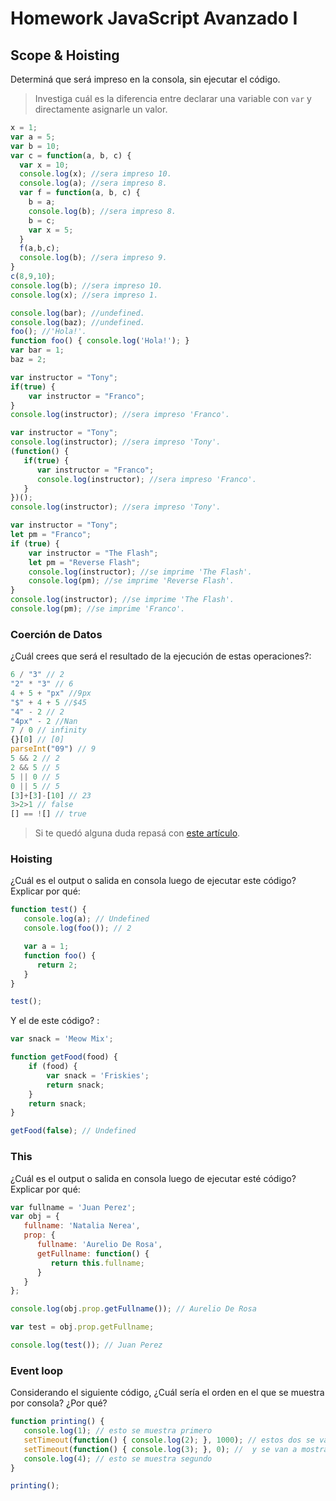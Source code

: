 
# Homework JavaScript Avanzado I

## Scope & Hoisting

Determiná que será impreso en la consola, sin ejecutar el código.

> Investiga cuál es la diferencia entre declarar una variable con `var` y directamente asignarle un valor.

```javascript
x = 1;
var a = 5;
var b = 10;
var c = function(a, b, c) {
  var x = 10;
  console.log(x); //sera impreso 10.
  console.log(a); //sera impreso 8.
  var f = function(a, b, c) {
    b = a;
    console.log(b); //sera impreso 8.
    b = c;
    var x = 5;
  }
  f(a,b,c);
  console.log(b); //sera impreso 9.
}
c(8,9,10);
console.log(b); //sera impreso 10.
console.log(x); //sera impreso 1.
```

```javascript
console.log(bar); //undefined.
console.log(baz); //undefined.
foo(); //'Hola!'.
function foo() { console.log('Hola!'); }
var bar = 1;
baz = 2;
```

```javascript
var instructor = "Tony";
if(true) {
    var instructor = "Franco";
}
console.log(instructor); //sera impreso 'Franco'.
```

```javascript
var instructor = "Tony";
console.log(instructor); //sera impreso 'Tony'.
(function() {
   if(true) {
      var instructor = "Franco";
      console.log(instructor); //sera impreso 'Franco'.
   }
})();
console.log(instructor); //sera impreso 'Tony'.
```

```javascript
var instructor = "Tony";
let pm = "Franco";
if (true) {
    var instructor = "The Flash";
    let pm = "Reverse Flash";
    console.log(instructor); //se imprime 'The Flash'.
    console.log(pm); //se imprime 'Reverse Flash'.
}
console.log(instructor); //se imprime 'The Flash'.
console.log(pm); //se imprime 'Franco'.
```
### Coerción de Datos

¿Cuál crees que será el resultado de la ejecución de estas operaciones?:

```javascript
6 / "3" // 2
"2" * "3" // 6
4 + 5 + "px" //9px
"$" + 4 + 5 //$45
"4" - 2 // 2
"4px" - 2 //Nan
7 / 0 // infinity
{}[0] // [0]
parseInt("09") // 9
5 && 2 // 2
2 && 5 // 5
5 || 0 // 5
0 || 5 // 5
[3]+[3]-[10] // 23
3>2>1 // false
[] == ![] // true
```

> Si te quedó alguna duda repasá con [este artículo](http://javascript.info/tutorial/object-conversion).


### Hoisting

¿Cuál es el output o salida en consola luego de ejecutar este código? Explicar por qué:

```javascript
function test() {
   console.log(a); // Undefined
   console.log(foo()); // 2

   var a = 1;
   function foo() {
      return 2;
   }
}

test();
```

Y el de este código? :

```javascript
var snack = 'Meow Mix';

function getFood(food) {
    if (food) {
        var snack = 'Friskies';
        return snack;
    }
    return snack;
}

getFood(false); // Undefined
```


### This

¿Cuál es el output o salida en consola luego de ejecutar esté código? Explicar por qué:

```javascript
var fullname = 'Juan Perez';
var obj = {
   fullname: 'Natalia Nerea',
   prop: {
      fullname: 'Aurelio De Rosa',
      getFullname: function() {
         return this.fullname;
      }
   }
};

console.log(obj.prop.getFullname()); // Aurelio De Rosa

var test = obj.prop.getFullname;

console.log(test()); // Juan Perez
```

### Event loop

Considerando el siguiente código, ¿Cuál sería el orden en el que se muestra por consola? ¿Por qué?

```javascript
function printing() {
   console.log(1); // esto se muestra primero
   setTimeout(function() { console.log(2); }, 1000); // estos dos se van a ejecutar al mismo tiempo por fuera // y despues este por la cantidad de tiempo
   setTimeout(function() { console.log(3); }, 0); //  y se van a mostrar al final despues de los otros dos // primero este
   console.log(4); // esto se muestra segundo
}

printing();
```
